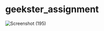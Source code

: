 # geekster_assignment
![Screenshot (195)](https://user-images.githubusercontent.com/104826351/204983390-26d51ebf-0614-42b8-a7f9-0182a0e78e26.png)